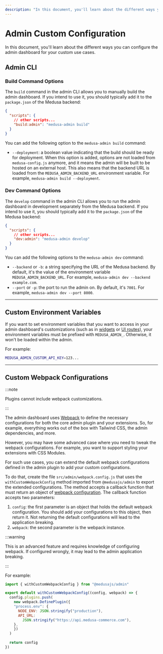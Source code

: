 ```yaml
---
description: "In this document, you'll learn about the different ways you can configure the admin dashboard for your custom use cases."
---
```


# Admin Custom Configuration

In this document, you'll learn about the different ways you can configure the admin dashboard for your custom use cases.

## Admin CLI

### Build Command Options

The `build` command in the admin CLI allows you to manually build the admin dashboard. If you intend to use it, you should typically add it to the `package.json` of the Medusa backend:

```json title=package.json
{
  "scripts": {
    // other scripts...
    "build:admin": "medusa-admin build"
  }
}
```

You can add the following option to the `medusa-admin build` command:

- `--deployment`: a boolean value indicating that the build should be ready for deployment. When this option is added, options are not loaded from `medusa-config.js` anymore, and it means the admin will be built to be hosted on an external host. This also means that the backend URL is loaded from the `MEDUSA_ADMIN_BACKEND_URL` environment variable. For example, `medusa-admin build --deployment`.

### Dev Command Options

The `develop` command in the admin CLI allows you to run the admin dashboard in development separately from the Medusa backend. If you intend to use it, you should typically add it to the `package.json` of the Medusa backend:

```json title=package.json
{
  "scripts": {
    // other scripts...
    "dev:admin": "medusa-admin develop"
  }
}
```

You can add the following options to the `medusa-admin dev` command:

- `--backend` or `-b`: a string specifying the URL of the Medusa backend. By default, it's the value of the environment variable `MEDUSA_ADMIN_BACKEND_URL`. For example, `medusa-admin dev --backend example.com`.
- `--port` or `-p`: the port to run the admin on. By default, it's `7001`. For example, `medusa-admin dev --port 8000`.

---

## Custom Environment Variables

If you want to set environment variables that you want to access in your admin dashboard's customizations (such as in [widgets](./widgets.md) or [UI routes](./routes.md)), your environment variables must be prefixed with `MEDUSA_ADMIN_`. Otherwise, it won't be loaded within the admin.

For example:

```bash
MEDUSA_ADMIN_CUSTOM_API_KEY=123...
```

---

## Custom Webpack Configurations

:::note

Plugins cannot include webpack customizations.

:::

The admin dashboard uses [Webpack](https://webpack.js.org/) to define the necessary configurations for both the core admin plugin and your extensions. So, for example, everything works out of the box with Tailwind CSS, the admin dependencies, and more.

However, you may have some advanced case where you need to tweak the webpack configurations. For example, you want to support styling your extensions with CSS Modules.

For such use cases, you can extend the default webpack configurations defined in the admin plugin to add your custom configurations.

To do that, create the file `src/admin/webpack.config.js` that uses the `withCustomWebpackConfig` method imported from `@medusajs/admin` to export the extended configurations. The method accepts a callback function that must return an object of [webpack configuration](https://webpack.js.org/configuration/). The callback function accepts two parameters:

1. `config`: the first parameter is an object that holds the default webpack configuration. You should add your configurations to this object, then return it. Not returning the default configurations will lead to the application breaking.
2. `webpack`: the second parameter is the webpack instance.

:::warning

This is an advanced feature and requires knowledge of configuring webpack. If configured wrongly, it may lead to the admin application breaking.

:::

For example:

```js title=src/admin/webpack.config.js
import { withCustomWebpackConfig } from "@medusajs/admin"

export default withCustomWebpackConfig((config, webpack) => {
  config.plugins.push(
    new webpack.DefinePlugin({
    "process.env": {
      NODE_ENV: JSON.stringify("production"),
      API_URL: 
        JSON.stringify("https://api.medusa-commerce.com"),
    },
    })
  )
  
  return config
})
```
